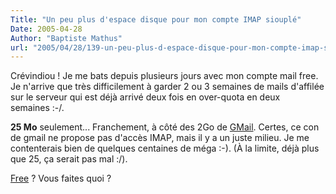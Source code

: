 ```yaml
---
Title: "Un peu plus d'espace disque pour mon compte IMAP siouplé"
Date: 2005-04-28
Author: "Baptiste Mathus"
url: "2005/04/28/139-un-peu-plus-d-espace-disque-pour-mon-compte-imap-siouple"
---
```




Crévindiou ! Je me bats depuis plusieurs jours avec mon compte mail
free. Je n'arrive que très difficilement à garder 2 ou 3 semaines de
mails d'affilée sur le serveur qui est déjà arrivé deux fois en
over-quota en deux semaines :-/.

**25 Mo** seulement... Franchement, à côté des 2Go de
[GMail](http://gmail.com). Certes, ce con de gmail ne propose pas
d'accès IMAP, mais il y a un juste milieu. Je me contenterais bien de
quelques centaines de méga :-). (À la limite, déjà plus que 25, ça
serait pas mal :/).

[Free](http://www.free.fr) ? Vous faites quoi ?

